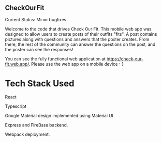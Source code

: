 ## CheckOurFit

Current Status: Minor bugfixes

Welcome to the code that drives Check Our Fit. This mobile web app was designed to allow users to create posts of their outfits "fits". A post contains pictures along with questions and answers that the poster creates. From there, the rest of the community can answer the questions on the post, and the poster can see the responses!

You can see the fully functional web application at https://check-our-fit.web.app/. Please use the web app on a mobile device :-)

# Tech Stack Used
React

Typescript

Google Material design implemented using Material UI

Express and FireBase backend.

Webpack deployment.
